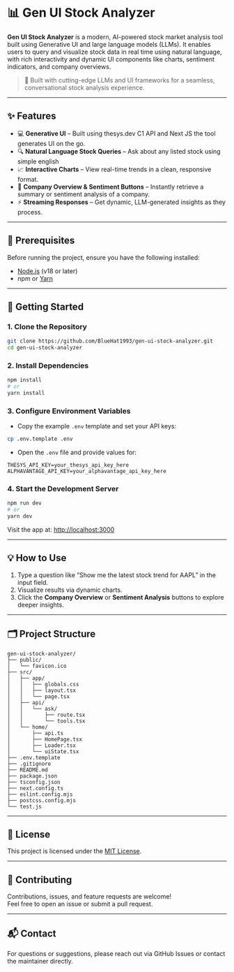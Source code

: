 # 📊 Gen UI Stock Analyzer

**Gen UI Stock Analyzer** is a modern, AI-powered stock market analysis tool built using Generative UI and large language models (LLMs). It enables users to query and visualize stock data in real time using natural language, with rich interactivity and dynamic UI components like charts, sentiment indicators, and company overviews.

> 🚀 Built with cutting-edge LLMs and UI frameworks for a seamless, conversational stock analysis experience.

---

## ✨ Features

- 💻 **Generative UI** – Built using thesys.dev C1 API and Next JS the tool generates UI on the go.
- 🔍 **Natural Language Stock Queries** – Ask about any listed stock using simple english
- 📈 **Interactive Charts** – View real-time trends in a clean, responsive format.
- 🧐 **Company Overview & Sentiment Buttons** – Instantly retrieve a summary or sentiment analysis of a company.
- ⚡ **Streaming Responses** – Get dynamic, LLM-generated insights as they process.


---

## 🧰 Prerequisites

Before running the project, ensure you have the following installed:

- [Node.js](https://nodejs.org/) (v18 or later)
- npm or [Yarn](https://yarnpkg.com/)

---

## 🚀 Getting Started

### 1. Clone the Repository

```bash
git clone https://github.com/BlueHat1993/gen-ui-stock-analyzer.git
cd gen-ui-stock-analyzer
```

### 2. Install Dependencies

```bash
npm install
# or
yarn install
```

### 3. Configure Environment Variables

- Copy the example `.env` template and set your API keys:

```bash
cp .env.template .env
```

- Open the `.env` file and provide values for:

```env
THESYS_API_KEY=your_thesys_api_key_here
ALPHAVANTAGE_API_KEY=your_alphavantage_api_key_here
```

### 4. Start the Development Server

```bash
npm run dev
# or
yarn dev
```

Visit the app at: [http://localhost:3000](http://localhost:3000)

---

## 💡 How to Use

1. Type a question like “Show me the latest stock trend for AAPL” in the input field.
2. Visualize results via dynamic charts.
3. Click the **Company Overview** or **Sentiment Analysis** buttons to explore deeper insights.

---

## 🗂️ Project Structure

```
gen-ui-stock-analyzer/
├── public/
│   └── favicon.ico
├── src/
│   ├── app/
│   │   ├── globals.css
│   │   ├── layout.tsx
│   │   └── page.tsx
│   ├── api/
│   │   └── ask/
│   │       ├── route.tsx
│   │       └── tools.tsx
│   └── home/
│       ├── api.ts
│       ├── HomePage.tsx
│       ├── Loader.tsx
│       └── uiState.tsx
├── .env.template
├── .gitignore
├── README.md
├── package.json
├── tsconfig.json
├── next.config.ts
├── eslint.config.mjs
├── postcss.config.mjs
└── test.js
```

---

## 📄 License

This project is licensed under the [MIT License](LICENSE).

---

## 🤝 Contributing

Contributions, issues, and feature requests are welcome!\
Feel free to open an issue or submit a pull request.

---

## 📬 Contact

For questions or suggestions, please reach out via GitHub Issues or contact the maintainer directly.

